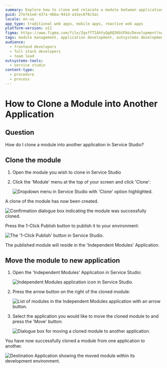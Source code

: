 ```yaml
---
summary: Explore how to clone and relocate a module between applications using OutSystems 11 (O11) in Service Studio.
guid: 27e7e1ed-437a-46ba-941d-a31ec6f0c5ac
locale: en-us
app_type: traditional web apps, mobile apps, reactive web apps
platform-version: o11
figma: https://www.figma.com/file/ZqxffTIAhYyQg8Q2KbSFbb/Development?node-id=1747:45
tags: module management, application development, outsystems development, service studio how-to, devops
audience:
  - frontend developers
  - full stack developers
  - team lead
outsystems-tools:
  - service studio
content-type:
  - procedure
  - process
---
```


# How to Clone a Module into Another Application

## Question

How do I clone a module into another application in Service Studio?

## Clone the module

1. Open the module you wish to clone in Service Studio

1. Click the 'Module' menu at the top of your screen and click 'Clone':

    ![Dropdown menu in Service Studio with 'Clone' option highlighted.](images/clone-module-menu-clone.png "Service Studio Module Menu")

A clone of the module has now been created.

![Confirmation dialogue box indicating the module was successfully cloned.](images/clone-module-confirmation-dialogue.png "Module Cloned Confirmation Dialogue")
    
Press the 1-Click Publish button to publish it to your environment:

![The '1-Click Publish' button in Service Studio.](images/clone-module-publish-button.png "1-Click Publish Button")

The published module will reside in the 'Independent Modules' Application.

## Move the module to new application

1. Open the 'Independent Modules' Application in Service Studio:

    ![Independent Modules application icon in Service Studio.](images/clone-module-independent_modules.png "Independent Modules Application")

1. Press the arrow button on the right of the cloned module:

    ![List of modules in the Independent Modules application with an arrow button.](images/clone-module-independent_modules_list.png "List of Independent Modules")
    
1. Select the application you would like to move the cloned module to and press the 'Move' button:

    ![Dialogue box for moving a cloned module to another application.](images/clone-module-move-dialogue.png "Move Module Dialogue")

You have now successfully cloned a module from one application to another.

![Destination Application showing the moved module within its development environment.](images/clone-module-move-complete.png "Module Moved to Destination Application")
